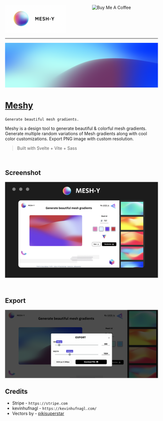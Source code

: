 
<img src="./public/logo.png" alt="logo" width="200"/> <a href="https://www.buymeacoffee.com/anup" target="_blank"><img src="https://cdn.buymeacoffee.com/buttons/v2/default-yellow.png" alt="Buy Me A Coffee" align="right" style="height: 60px !important;width: 217px !important;" ></a>



---

![Mesh Image](./public/mesh.png)

# [Meshy](https://meshgradient.in)

`Generate beautiful mesh gradients.`

Meshy is a design tool to generate beautiful & colorful mesh gradients. Generate multiple random variations of Mesh gradients along with cool color customizations. Export PNG image with custom resolution.



> Built with Svelte + Vite + Sass

<br />

## Screenshot

![screenshot](./public/shot.png)

<br />

## Export 

![export](./public/export.png)



## Credits

- Stripe - `https://stripe.com`
- kevinhufnagl - `https://kevinhufnagl.com/` 
- Vectors by - [pikisuperstar](https://www.freepik.com/vectors/background)
